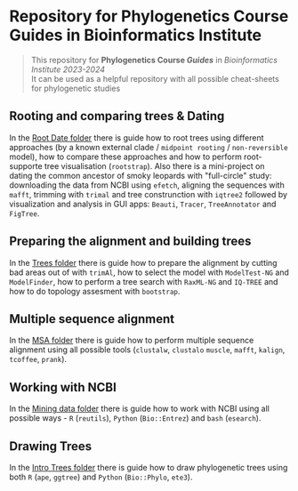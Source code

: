 # Repository for Phylogenetics Course Guides in Bioinformatics Institute

> This repository for **Phylogenetics Course *Guides*** in *Bioinformatics Institute 2023-2024*<br>
> It can be used as a helpful repository with all possible cheat-sheets for phylogenetic studies

## Rooting and comparing trees & Dating

In the [Root Date folder](5%20-%20Root%20Date) there is guide how to root trees using different approaches (by a known external clade / `midpoint rooting` / `non-reversible` model), how to compare these approaches and how to perform root-supporte tree visualisation (`rootstrap`). Also there is a mini-project on dating the common ancestor of smoky leopards with "full-circle" study: downloading the data from NCBI using `efetch`, aligning the sequences with `mafft`, trimming with `trimal` and tree construnction with `iqtree2` followed by visualization and analysis in GUI apps: `Beauti`, `Tracer`, `TreeAnnotator` and `FigTree`.

## Preparing the alignment and building trees

In the [Trees folder](4%20-%20Trees) there is guide how to prepare the alignment by cutting bad areas out of with `trimAl`, how to select the model with `ModelTest-NG` and `ModelFinder`, how to perform a tree search with `RaxML-NG` and `IQ-TREE` and how to do topology assesment with `bootstrap`.

## Multiple sequence alignment

In the [MSA folder](3%20-%20MSA) there is guide how to perform multiple sequence alignment using all possible tools (`clustalw`, `clustalo` `muscle`, `mafft`, `kalign`, `tcoffee`, `prank`).

## Working with NCBI

In the [Mining data folder](2%20-%20Mining%20Data) there is guide how to work with NCBI using all possible ways - `R` (`reutils`), `Python` (`Bio::Entrez`) and `bash` (`esearch`).

## Drawing Trees

In the [Intro Trees folder](1%20-%20Intro%20Trees) there is guide how to draw phylogenetic trees using both `R` (`ape`, `ggtree`) and `Python` (`Bio::Phylo`, `ete3`).
